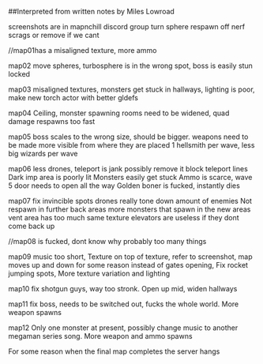 ﻿##Interpreted from written notes by Miles Lowroad  

screenshots are in mapnchill discord group
turn sphere respawn off
nerf scrags or remove if we cant  

//map01has a misaligned texture, more ammo 

map02 move spheres, turbosphere is in the wrong spot, boss is easily stun locked  

map03 misaligned textures, monsters get stuck in hallways, lighting is poor, make new torch actor with better gldefs  

map04 Ceiling, monster spawning rooms need to be widened, quad damage respawns too fast  

map05 boss scales to the wrong size, should be bigger. weapons need to be made more visible from where they are placed 1 hellsmith per wave, less big wizards per wave  

map06 less drones, teleport is jank possibly remove it block teleport lines Dark imp area is poorly lit Monsters easily get stuck Ammo is scarce, wave 5 door needs to open all the way Golden boner is fucked, instantly dies  

map07 fix invincible spots drones really tone down amount of enemies Not respawn in further back areas more monsters that spawn in the new areas vent area has too much same texture elevators are useless if they dont come back up  

//map08 is fucked, dont know why probably too many things  

map09 music too short, Texture on top of texture, refer to screenshot, map moves up and down for some reason instead of gates opening, Fix rocket jumping spots, More texture variation and lighting   

map10 fix shotgun guys, way too stronk. Open up mid, widen hallways  

map11 fix boss, needs to be switched out, fucks the whole world. More weapon spawns  

map12 Only one monster at present, possibly change music to another megaman series song. More weapon and ammo spawns  

For some reason when the final map completes the server hangs  